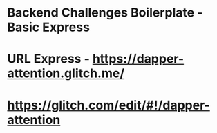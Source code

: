 # Backend Challenges Boilerplate - Basic Express

# URL Express -  https://dapper-attention.glitch.me/

# https://glitch.com/edit/#!/dapper-attention
